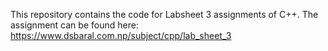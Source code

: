 This repository contains the code for Labsheet 3 assignments of C++.
The assignment can be found here: https://www.dsbaral.com.np/subject/cpp/lab_sheet_3
